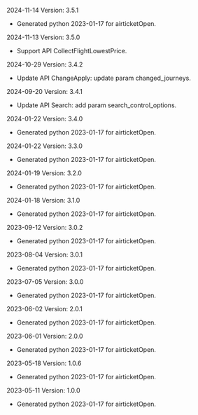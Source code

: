 2024-11-14 Version: 3.5.1
- Generated python 2023-01-17 for airticketOpen.

2024-11-13 Version: 3.5.0
- Support API CollectFlightLowestPrice.


2024-10-29 Version: 3.4.2
- Update API ChangeApply: update param changed_journeys.


2024-09-20 Version: 3.4.1
- Update API Search: add param search_control_options.


2024-01-22 Version: 3.4.0
- Generated python 2023-01-17 for airticketOpen.

2024-01-22 Version: 3.3.0
- Generated python 2023-01-17 for airticketOpen.

2024-01-19 Version: 3.2.0
- Generated python 2023-01-17 for airticketOpen.

2024-01-18 Version: 3.1.0
- Generated python 2023-01-17 for airticketOpen.

2023-09-12 Version: 3.0.2
- Generated python 2023-01-17 for airticketOpen.

2023-08-04 Version: 3.0.1
- Generated python 2023-01-17 for airticketOpen.

2023-07-05 Version: 3.0.0
- Generated python 2023-01-17 for airticketOpen.

2023-06-02 Version: 2.0.1
- Generated python 2023-01-17 for airticketOpen.

2023-06-01 Version: 2.0.0
- Generated python 2023-01-17 for airticketOpen.

2023-05-18 Version: 1.0.6
- Generated python 2023-01-17 for airticketOpen.

2023-05-11 Version: 1.0.0
- Generated python 2023-01-17 for airticketOpen.

